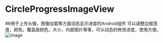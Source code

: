 # CircleProgressImageView
##用于上传头像，图像加载等方面动态显示进度的Android组件
可以调整边框宽度，颜色，覆盖层颜色，大小，内部图片等等，可以动态的修改进度，使用方便。
![image](https://github.com/dayiming/CircleProgressImageView/blob/master/CircleProgressImage.gif)
